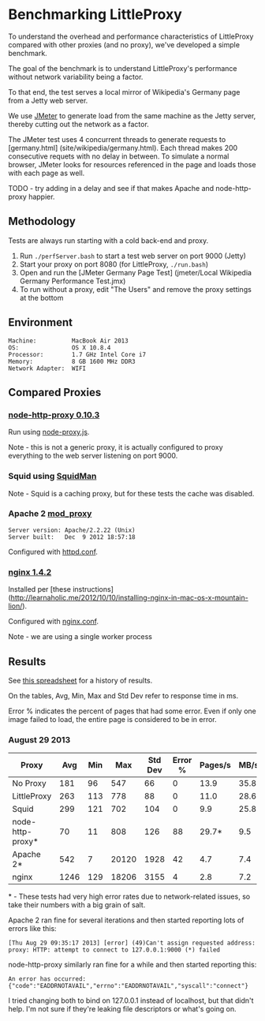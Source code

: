 # Benchmarking LittleProxy

To understand the overhead and performance characteristics of LittleProxy
compared with other proxies (and no proxy), we've developed a simple benchmark.

The goal of the benchmark is to understand LittleProxy's performance without
network variability being a factor.

To that end, the test serves a local mirror of Wikipedia's Germany page from a
Jetty web server.

We use [JMeter](http://jmeter.apache.org/) to generate load from the same
machine as the Jetty server, thereby cutting out the network as a factor.

The JMeter test uses 4 concurrent threads to generate requests to [germany.html]
(site/wikipedia/germany.html).  Each thread makes 200 consecutive requets with
no delay in between.  To simulate a normal browser, JMeter looks for resources
referenced in the page and loads those with each page as well.

TODO - try adding in a delay and see if that makes Apache and node-http-proxy
happier. 

## Methodology

Tests are always run starting with a cold back-end and proxy.

1. Run `./perfServer.bash` to start a test web server on port 9000 (Jetty)
2. Start your proxy on port 8080 (for LittleProxy, `./run.bash`)
3. Open and run the [JMeter Germany Page Test]
   (jmeter/Local Wikipedia Germany Performance Test.jmx)
4. To run without a proxy, edit "The Users" and remove the proxy settings at
   the bottom

## Environment

```
Machine:          MacBook Air 2013
OS:               OS X 10.8.4
Processor:        1.7 GHz Intel Core i7
Memory:           8 GB 1600 MHz DDR3
Network Adapter:  WIFI
```

## Compared Proxies

### [node-http-proxy 0.10.3](https://github.com/nodejitsu/node-http-proxy)

Run using [node-proxy.js](other_proxies/node-proxy.js).

Note - this is not a generic proxy, it is actually configured to proxy
everything to the web server listening on port 9000.

### Squid using [SquidMan](http://squidman.net/squidman/)

Note - Squid is a caching proxy, but for these tests the cache was disabled.

### Apache 2 [mod_proxy](http://httpd.apache.org/docs/2.2/mod/mod_proxy.html)

```
Server version: Apache/2.2.22 (Unix)
Server built:   Dec  9 2012 18:57:18
```

Configured with [httpd.conf](other_proxies/httpd.conf).

### [nginx 1.4.2](http://nginx.org/)

Installed per [these instructions]
(http://learnaholic.me/2012/10/10/installing-nginx-in-mac-os-x-mountain-lion/).

Configured with [nginx.conf](other_proxies/nginx.conf).

Note - we are using a single worker process

## Results

See [this spreadsheet](http://goo.gl/9MEDX3) for a history of results.

On the tables, Avg, Min, Max and Std Dev refer to response time in ms.

Error % indicates the percent of pages that had some error.  Even if only one
image failed to load, the entire page is considered to be in error.


 
### August 29 2013


| Proxy            | Avg  | Min |  Max  | Std Dev | Error % | Pages/s | MB/sec |
|------------------|------|-----|-------|---------|---------|---------|--------|
| No Proxy         |  181 |  96 |   547 |     66  |    0    |  13.9   |  35.8  |
| LittleProxy      |  263 | 113 |   778 |     88  |    0    |  11.0   |  28.6  |
| Squid            |  299 | 121 |   702 |    104  |    0    |   9.9   |  25.8  |
| node-http-proxy* |   70 |  11 |   808 |    126  |   88    |  29.7*  |   9.5  |
| Apache 2*        |  542 |   7 | 20120 |   1928  |   42    |   4.7   |   7.4  |
| nginx            | 1246 | 129 | 18206 |   3155  |    4    |   2.8   |   7.2  |

\* - These tests had very high error rates due to network-related issues, so
take their numbers with a big grain of salt.

Apache 2 ran fine for several iterations and then started reporting lots of
errors like this:

```
[Thu Aug 29 09:35:17 2013] [error] (49)Can't assign requested address: proxy: HTTP: attempt to connect to 127.0.0.1:9000 (*) failed
```

node-http-proxy similarly ran fine for a while and then started reporting this:

```
An error has occurred: {"code":"EADDRNOTAVAIL","errno":"EADDRNOTAVAIL","syscall":"connect"}
```

I tried changing both to bind on 127.0.0.1 instead of localhost, but that didn't
help.  I'm not sure if they're leaking file descriptors or what's going on.